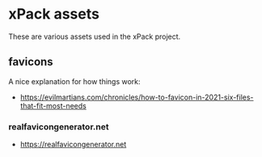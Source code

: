 # xPack assets

These are various assets used in the xPack project.

## favicons

A nice explanation for how things work:

- https://evilmartians.com/chronicles/how-to-favicon-in-2021-six-files-that-fit-most-needs

### realfavicongenerator.net

- https://realfavicongenerator.net
